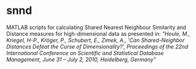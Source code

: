 # snnd
MATLAB scripts for calculating Shared Nearest Neighbour Similarity and Distance measures for high-dimensional data as presented in:
<i>"Houle, M., Kriegel, H-P., Kröger, P., Schubert, E., Zimek, A., 'Can Shared-Neighbor Distances Defeat the Curse of Dimensionality?', Proceedings of the 22nd International Conference on Scientific and Statistical Database Management, June 31 – July 2, 2010, Heidelberg, Germany"</i> 
